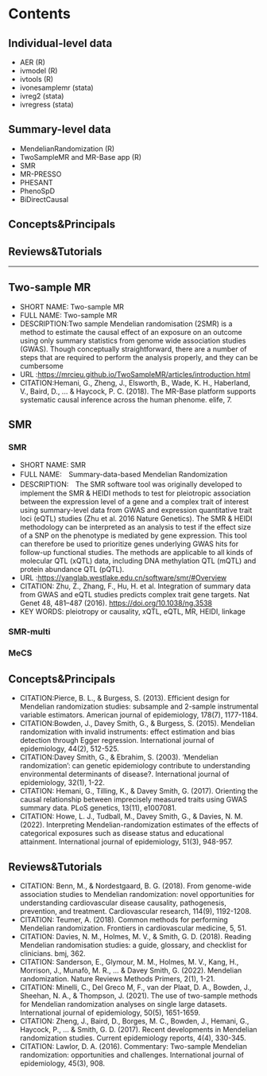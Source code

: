 # Contents
## Individual-level data
- AER (R)
- ivmodel (R)
- ivtools (R)
- ivonesamplemr (stata)
- ivreg2 (stata)
- ivregress (stata)
## Summary-level data
- MendelianRandomization (R)
- TwoSampleMR and MR-Base app (R)
- SMR
- MR-PRESSO
- PHESANT
- PhenoSpD
- BiDirectCausal 
## Concepts&Principals
## Reviews&Tutorials
---
 
## Two-sample MR 
 - SHORT NAME: Two-sample MR 
 - FULL NAME: Two-sample MR 
 - DESCRIPTION:Two sample Mendelian randomisation (2SMR) is a method to estimate the causal effect of an exposure on an outcome using only summary statistics from genome wide association studies (GWAS). Though conceptually straightforward, there are a number of steps that are required to perform the analysis properly, and they can be cumbersome
 - URL :https://mrcieu.github.io/TwoSampleMR/articles/introduction.html
 - CITATION:Hemani, G., Zheng, J., Elsworth, B., Wade, K. H., Haberland, V., Baird, D., ... & Haycock, P. C. (2018). The MR-Base platform supports systematic causal inference across the human phenome. elife, 7.

## SMR
### SMR
 - SHORT NAME: SMR
 - FULL NAME:　Summary-data-based Mendelian Randomization
 - DESCRIPTION:　The SMR software tool was originally developed to implement the SMR & HEIDI methods to test for pleiotropic association between the expression level of a gene and a complex trait of interest using summary-level data from GWAS and expression quantitative trait loci (eQTL) studies (Zhu et al. 2016 Nature Genetics). The SMR & HEIDI methodology can be interpreted as an analysis to test if the effect size of a SNP on the phenotype is mediated by gene expression. This tool can therefore be used to prioritize genes underlying GWAS hits for follow-up functional studies. The methods are applicable to all kinds of molecular QTL (xQTL) data, including DNA methylation QTL (mQTL) and protein abundance QTL (pQTL).
 - URL :https://yanglab.westlake.edu.cn/software/smr/#Overview
 - CITATION: Zhu, Z., Zhang, F., Hu, H. et al. Integration of summary data from GWAS and eQTL studies predicts complex trait gene targets. Nat Genet 48, 481–487 (2016). https://doi.org/10.1038/ng.3538
 - KEY WORDS: pleiotropy or causality, xQTL, eQTL, MR, HEIDI, linkage
### SMR-multi
### MeCS

## Concepts&Principals
- CITATION:Pierce, B. L., & Burgess, S. (2013). Efficient design for Mendelian randomization studies: subsample and 2-sample instrumental variable estimators. American journal of epidemiology, 178(7), 1177-1184.
- CITATION:Bowden, J., Davey Smith, G., & Burgess, S. (2015). Mendelian randomization with invalid instruments: effect estimation and bias detection through Egger regression. International journal of epidemiology, 44(2), 512-525.
- CITATION:Davey Smith, G., & Ebrahim, S. (2003). ‘Mendelian randomization’: can genetic epidemiology contribute to understanding environmental determinants of disease?. International journal of epidemiology, 32(1), 1-22.
- CITATION: Hemani, G., Tilling, K., & Davey Smith, G. (2017). Orienting the causal relationship between imprecisely measured traits using GWAS summary data. PLoS genetics, 13(11), e1007081.
- CITATION: Howe, L. J., Tudball, M., Davey Smith, G., & Davies, N. M. (2022). Interpreting Mendelian-randomization estimates of the effects of categorical exposures such as disease status and educational attainment. International journal of epidemiology, 51(3), 948-957.
 
## Reviews&Tutorials
- CITATION: Benn, M., & Nordestgaard, B. G. (2018). From genome-wide association studies to Mendelian randomization: novel opportunities for understanding cardiovascular disease causality, pathogenesis, prevention, and treatment. Cardiovascular research, 114(9), 1192-1208.
- CITATION: Teumer, A. (2018). Common methods for performing Mendelian randomization. Frontiers in cardiovascular medicine, 5, 51.
- CITATION: Davies, N. M., Holmes, M. V., & Smith, G. D. (2018). Reading Mendelian randomisation studies: a guide, glossary, and checklist for clinicians. bmj, 362.
- CITATION: Sanderson, E., Glymour, M. M., Holmes, M. V., Kang, H., Morrison, J., Munafò, M. R., ... & Davey Smith, G. (2022). Mendelian randomization. Nature Reviews Methods Primers, 2(1), 1-21.
- CITATION: Minelli, C., Del Greco M, F., van der Plaat, D. A., Bowden, J., Sheehan, N. A., & Thompson, J. (2021). The use of two-sample methods for Mendelian randomization analyses on single large datasets. International journal of epidemiology, 50(5), 1651-1659.
- CITATION: Zheng, J., Baird, D., Borges, M. C., Bowden, J., Hemani, G., Haycock, P., ... & Smith, G. D. (2017). Recent developments in Mendelian randomization studies. Current epidemiology reports, 4(4), 330-345.
- CITATION: Lawlor, D. A. (2016). Commentary: Two-sample Mendelian randomization: opportunities and challenges. International journal of epidemiology, 45(3), 908.
